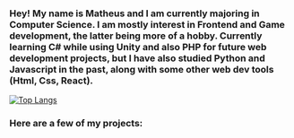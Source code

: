 ### Hey! My name is Matheus and I am currently majoring in Computer Science. I am mostly interest in Frontend and Game development, the latter being more of a hobby. Currently learning C# while using Unity and also PHP for future web development projects, but I have also studied Python and Javascript in the past, along with some other web dev tools (Html, Css, React).
[![Top Langs](https://github-readme-stats.vercel.app/api/top-langs/?username=MatCalixto&layout=compact)](https://github.com/anuraghazra/github-readme-stats)
###  Here are a few of my projects:
